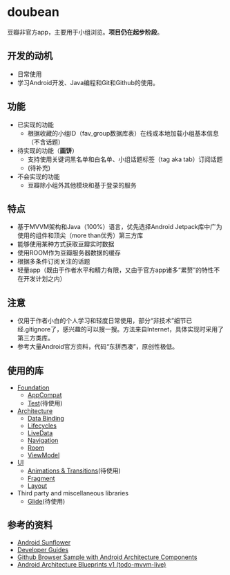 doubean
=======
豆瓣非官方app，主要用于小组浏览。**项目仍在起步阶段**。

开发的动机
----------
* 日常使用
* 学习Android开发、Java编程和Git和Github的使用。

功能
----

* 已实现的功能
  * 根据收藏的小组ID（fav_group数据库表）在线或本地加载小组基本信息（不含话题）
* 待实现的功能（**画饼**）
  * 支持使用关键词黑名单和白名单、小组话题标签（tag aka tab）订阅话题
  * (待补充)
* 不会实现的功能
  * 豆瓣除小组外其他模块和基于登录的服务

特点
----

* 基于MVVM架构和Java（100%）语言，优先选择Android Jetpack库中广为使用的组件和顶尖（more than优秀）第三方库
* 能够使用某种方式获取豆瓣实时数据
* 使用ROOM作为豆瓣服务器数据的缓存
* 根据多条件订阅关注的话题
* 轻量app（既由于作者水平和精力有限，又由于官方app诸多“累赘”的特性不在开发计划之内）

注意
----

* 仅用于作者小白的个人学习和轻度日常使用，部分“非技术”细节已经.gitignore了，感兴趣的可以搜一搜。方法来自Internet，具体实现时采用了第三方类库。
* 参考大量Android官方资料，代码“东拼西凑”，原创性极低。

使用的库
-------

* [Foundation][foundation]
  * [AppCompat][appcompat]
  * [Test][test]\(待使用\)
* [Architecture][arch]
  * [Data Binding][data-binding]
  * [Lifecycles][lifecycle]
  * [LiveData][livedata]
  * [Navigation][navigation]
  * [Room][room]
  * [ViewModel][viewmodel]
* [UI][ui]
  * [Animations & Transitions][animation]\(待使用\)
  * [Fragment][fragment]
  * [Layout][layout]
* Third party and miscellaneous libraries
  * [Glide][glide]\(待使用\)

[foundation]: https://developer.android.com/jetpack/components

[appcompat]: https://developer.android.com/topic/libraries/support-library/packages#v7-appcompat

[test]: https://developer.android.com/training/testing/

[arch]: https://developer.android.com/jetpack/arch/

[data-binding]: https://developer.android.com/topic/libraries/data-binding/

[lifecycle]: https://developer.android.com/topic/libraries/architecture/lifecycle

[livedata]: https://developer.android.com/topic/libraries/architecture/livedata

[navigation]: https://developer.android.com/topic/libraries/architecture/navigation/

[room]: https://developer.android.com/topic/libraries/architecture/room

[viewmodel]: https://developer.android.com/topic/libraries/architecture/viewmodel

[ui]: https://developer.android.com/guide/topics/ui

[animation]: https://developer.android.com/training/animation/

[fragment]: https://developer.android.com/guide/components/fragments

[layout]: https://developer.android.com/guide/topics/ui/declaring-layout

[glide]: https://bumptech.github.io/glide/

参考的资料
---------

* [Android Sunflower][sunflower]
* [Developer Guides][guides]
* [Github Browser Sample with Android Architecture Components][github-browser-sample]
* [Android Architecture Blueprints v1 (todo-mvvm-live)][todo-mvvm-live]

[sunflower]: https://github.com/android/sunflower

[guides]: https://developer.android.google.cn/guide

[github-browser-sample]: https://github.com/android/architecture-components-samples/tree/master/GithubBrowserSample

[todo-mvvm-live]: https://github.com/android/architecture-samples/tree/todo-mvvm-live

